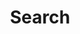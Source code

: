 ---
title: "Search"
layout: "search"
url: "/search"
placeholder: "Search the site..."
summary: "search"
---